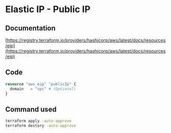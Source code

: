 # Elastic IP - Public IP

## Documentation

[https://registry.terraform.io/providers/hashicorp/aws/latest/docs/resources/eip](https://registry.terraform.io/providers/hashicorp/aws/latest/docs/resources/eip)

## Code

```tf
resource "aws_eip" "publicIp" {
  domain   = "vpc" # (Optional)
}
```

## Command used

```sh
terraform apply -auto-approve
terraform destory -auto-approve
```
